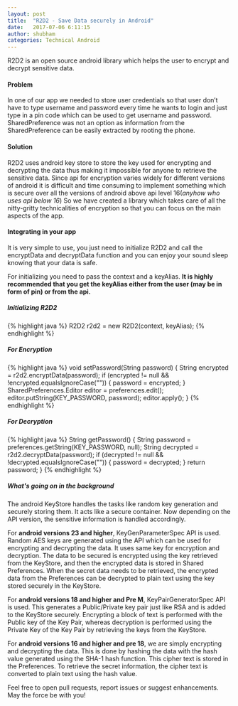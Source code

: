 ```yaml
---
layout: post
title:  "R2D2 - Save Data securely in Android"
date:   2017-07-06 6:11:15
author: shubham
categories: Technical Android
---
```


R2D2 is an open source android library which helps the user to encrypt and decrypt sensitive data.

#### Problem
In one of our app we needed to store user credentials so that user don’t have to type username and password every time he wants to login and just type in a pin code which can be used to get username and password. SharedPreference was not an option as information from the SharedPreference can be easily extracted by rooting the phone.

#### Solution
R2D2 uses android key store to store the key used for encrypting and decrypting the data thus making it impossible for anyone to retrieve the sensitive data.
Since api for encryption varies widely for different versions of android it is difficult and time consuming to implement something which is secure over all the versions of android above api level 16(*anyhow who uses api below 16*) So we have created a library which takes care of all the nitty-gritty technicalities of encryption so that you can focus on the main aspects of the app.

#### Integrating in your app
It is very simple to use, you just need to initialize R2D2 and call the encryptData and decryptData function and you can enjoy your sound sleep knowing that your data is safe.

For initializing you need to pass the context and a keyAlias. **It is highly recommended that you get the keyAlias either from the user (may be in form of pin) or from the api.**

##### Initializing R2D2
{% highlight java %}
R2D2 r2d2 = new R2D2(context, keyAlias);
{% endhighlight %}

##### For Encryption
{% highlight java %}
void setPassword(String password) {
        String encrypted = r2d2.encryptData(password);
        if (encrypted != null && !encrypted.equalsIgnoreCase("")) {
            password = encrypted;
        }
        SharedPreferences.Editor editor = preferences.edit();
        editor.putString(KEY_PASSWORD, password);
        editor.apply();
    }
{% endhighlight %}
##### For Decryption
{% highlight java %}
String getPassword() {
        String password = preferences.getString(KEY_PASSWORD, null);
        String decrypted = r2d2.decryptData(password);
        if (decrypted != null && !decrypted.equalsIgnoreCase("")) {
            password = decrypted;
        }
        return password;
    }
{% endhighlight %}

##### What's going on in the background
The android KeyStore handles the tasks like random key generation and securely storing them. It acts like a secure container.
Now depending on the API version, the sensitive information is handled accordingly.

For **android versions 23 and higher**, KeyGenParameterSpec API is used. Random AES keys are generated using the API which can be used for encrypting and decrypting the data. It uses same key for encryption and decryption. The data to be secured is encrypted using the key retrieved from the KeyStore, and then the encrypted data is stored in Shared Preferences. When the secret data needs to be retrieved, the encrypted data from the Preferences can be decrypted to plain text using the key stored securely in the KeyStore.

For **android versions 18 and higher and Pre M**, KeyPairGeneratorSpec API is used. This generates a Public/Private key pair just like RSA and is added to the KeyStore securely. Encrypting a block of text is performed with the Public key of the Key Pair, whereas decryption is performed using the Private Key of the Key Pair by retrieving the keys from the KeyStore.

For **android versions 16 and higher and pre 18**, we are simply encrypting and decrypting the data. This is done by hashing the data with the hash value generated using the SHA-1 hash function. This cipher text is stored in the Preferences. To retrieve the secret information, the cipher text is converted to plain text using the hash value.

Feel free to open pull requests, report issues or suggest enhancements.
May the force be with you!

